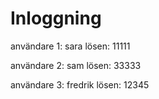 # Inloggning

användare 1:
sara 
lösen:
11111

användare 2:
sam 
lösen:
33333

användare 3:
fredrik 
lösen:
12345
